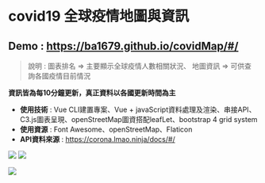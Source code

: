 # covid19 全球疫情地圖與資訊

## Demo : https://ba1679.github.io/covidMap/#/
> 說明 : 圖表排名 => 主要顯示全球疫情人數相關狀況、
        地圖資訊 => 可供查詢各國疫情目前情況
      
**資訊皆為每10分鐘更新，真正資料以各國更新時間為主**

* **使用技術** : Vue CLI建置專案、Vue + javaScript資料處理及渲染、串接API、C3.js圖表呈現、openStreetMap圖資搭配leafLet、bootstrap 4 grid system
* **使用資源** : Font Awesome、openStreetMap、Flaticon
* **API資料來源** : https://corona.lmao.ninja/docs/#/


![](https://i.imgur.com/BypNNrN.png)
![](https://i.imgur.com/tWAvkmn.png)

![](https://i.imgur.com/8TNe3Al.png)





